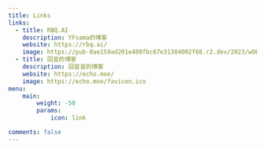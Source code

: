 ```yaml
---
title: Links
links:
  - title: RBQ.AI
    description: YFsama的博客
    website: https://rbq.ai/
    image: https://pub-0ae159ad201e408fbc67e31384002f68.r2.dev/2023/wOE1bbwuj1.png
  - title: 回音的博客
    description: 回音音的博客
    website: https://echo.moe/
    image: https://echo.moe/favicon.ico
menu:
    main: 
        weight: -50
        params:
            icon: link

comments: false
---
```

